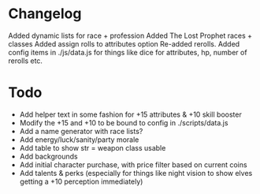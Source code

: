 

# Changelog

Added dynamic lists for race + profession
Added The Lost Prophet races + classes
Added assign rolls to attributes option
Re-added rerolls.
Added config items in ./js/data.js for things like dice for attributes, hp, number of rerolls etc.

# Todo

* Add helper text in some fashion for +15 attributes & +10 skill booster
* Modify the +15 and +10 to be bound to config in ./scripts/data.js
* Add a name generator with race lists?
* Add energy/luck/sanity/party morale
* Add table to show str = weapon class usable
* Add backgrounds
* Add initial character purchase, with price filter based on current coins
* Add talents & perks (especially for things like night vision to show elves getting a +10 perception immediately)

